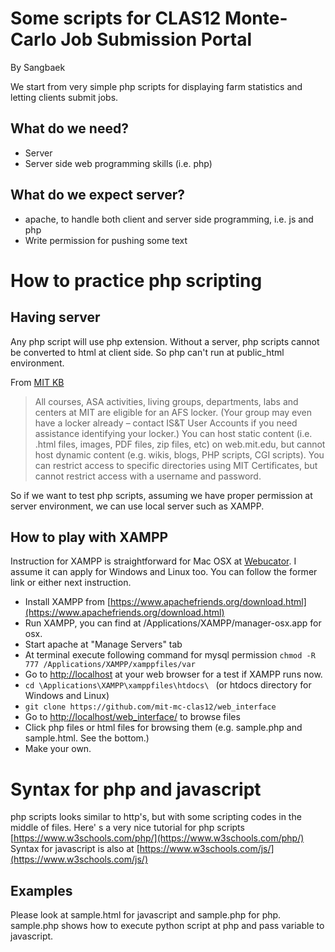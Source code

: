 # Some scripts for CLAS12 Monte-Carlo Job Submission Portal

By Sangbaek

We start from very simple php scripts for displaying farm statistics and letting clients submit jobs.

## What do we need?
- Server
- Server side web programming skills (i.e. php)

## What do we expect server?

- apache, to handle both client and server side programming, i.e. js and php
- Write permission for pushing some text

# How to practice php scripting

## Having server

Any php script will use php extension.
Without a server, php scripts cannot be converted to html at client side.
So php can't run at public_html environment.

From [MIT KB](http://kb.mit.edu/confluence/pages/viewpage.action?pageId=152584629)
>All courses, ASA activities, living groups, departments, labs and centers at MIT are eligible for an AFS locker. (Your group may even have a locker already – contact IS&T User Accounts if you need assistance identifying your locker.) You can host static content (i.e. .html files, images, PDF files, zip files, etc) on web.mit.edu, but cannot host dynamic content (e.g. wikis, blogs, PHP scripts, CGI scripts). You can restrict access to specific directories using MIT Certificates, but cannot restrict access with a username and password. 

So if we want to test php scripts, assuming we have proper permission at server environment, we can use local server such as XAMPP.

## How to play with XAMPP

Instruction for XAMPP is straightforward for Mac OSX at [Webucator](https://www.webucator.com/how-to/how-install-start-test-xampp-on-mac-osx.cfm). I assume it can apply for Windows and Linux too. You can follow the former link or either next instruction.

* Install XAMPP from [https://www.apachefriends.org/download.html](https://www.apachefriends.org/download.html)
* Run XAMPP, you can find at /Applications/XAMPP/manager-osx.app for osx. 
* Start apache at "Manage Servers" tab
* At terminal execute following command for mysql permission
```chmod -R 777 /Applications/XAMPP/xamppfiles/var ```
* Go to [http://localhost](http://localhost) at your web browser for a test if XAMPP runs now.
* ```cd \Applications\XAMPP\xamppfiles\htdocs\ ``` (or htdocs directory for Windows and Linux)
* ```git clone https://github.com/mit-mc-clas12/web_interface```
* Go to [http://localhost/web_interface/](http://localhost/web_interface/) to browse files
* Click php files or html files for browsing them (e.g. sample.php and sample.html. See the bottom.)
* Make your own.

# Syntax for php and javascript

php scripts looks similar to http's, but with some scripting codes in the middle of files.
Here' s a very nice tutorial for php scripts [https://www.w3schools.com/php/](https://www.w3schools.com/php/)
Syntax for javascript is also at [https://www.w3schools.com/js/](https://www.w3schools.com/js/)

## Examples

Please look at sample.html for javascript and sample.php for php.
sample.php shows how to execute python script at php and pass variable to javascript.
